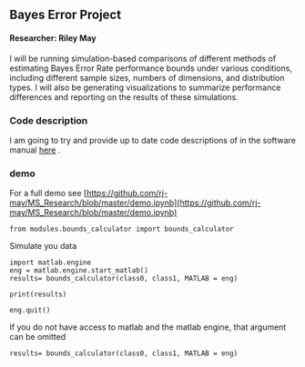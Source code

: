 
## Bayes Error Project  

#### Researcher:  Riley May 


I will be  running simulation-based comparisons of different methods of estimating Bayes Error Rate performance bounds under various conditions, including different sample sizes, numbers of dimensions, and distribution types. I will also be generating visualizations to summarize performance differences and reporting on the results of these simulations.



### Code description

I am going to try and provide up to date code descriptions of in the software manual
[here](https://github.com/rj-may/MS_Research/blob/master/Docs/Table_of_Contents.md) .


### demo
For a full demo see [https://github.com/rj-may/MS_Research/blob/master/demo.ipynb](https://github.com/rj-may/MS_Research/blob/master/demo.ipynb)


```
from modules.bounds_calculator import bounds_calculator
```

Simulate you data

```
import matlab.engine
eng = matlab.engine.start_matlab()
results= bounds_calculator(class0, class1, MATLAB = eng)

print(results)

eng.quit()
```

If you do not have access to matlab and the matlab engine,  that argument can be omitted

```
results= bounds_calculator(class0, class1, MATLAB = eng)

```
